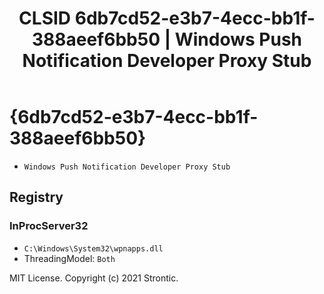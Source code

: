 ﻿---
title: "CLSID 6db7cd52-e3b7-4ecc-bb1f-388aeef6bb50 | Windows Push Notification Developer Proxy Stub"
excerpt: What is COM-Object CLSID 6db7cd52-e3b7-4ecc-bb1f-388aeef6bb50?
---

# {6db7cd52-e3b7-4ecc-bb1f-388aeef6bb50}

* `Windows Push Notification Developer Proxy Stub`

## Registry


### InProcServer32

* `C:\Windows\System32\wpnapps.dll`
* ThreadingModel: `Both`

MIT License. Copyright (c) 2021 Strontic.


